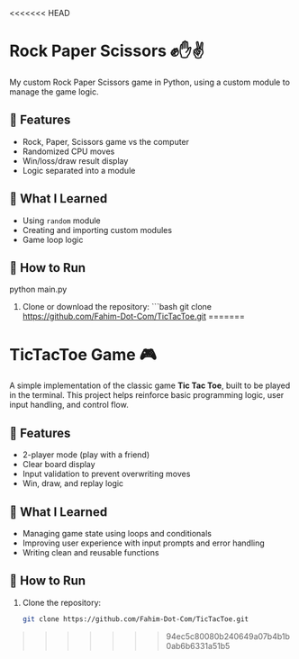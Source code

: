 <<<<<<< HEAD
# Rock Paper Scissors ✊✋✌️

My custom Rock Paper Scissors game in Python, using a custom module to manage the game logic.

## 🚀 Features

- Rock, Paper, Scissors game vs the computer
- Randomized CPU moves
- Win/loss/draw result display
- Logic separated into a module

## 🧠 What I Learned

- Using `random` module
- Creating and importing custom modules
- Game loop logic

## 🔧 How to Run

python main.py

 1. Clone or download the repository:    ```bash    git clone https://github.com/Fahim-Dot-Com/TicTacToe.git
=======

# TicTacToe Game 🎮

A simple implementation of the classic game **Tic Tac Toe**, built to be played in the terminal. This project helps reinforce basic programming logic, user input handling, and control flow.

## 🚀 Features

- 2-player mode (play with a friend)
- Clear board display
- Input validation to prevent overwriting moves
- Win, draw, and replay logic

## 🧠 What I Learned

- Managing game state using loops and conditionals
- Improving user experience with input prompts and error handling
- Writing clean and reusable functions

## 🔧 How to Run

1. Clone the repository:
   ```bash
   git clone https://github.com/Fahim-Dot-Com/TicTacToe.git
>>>>>>> 94ec5c80080b240649a07b4b1b0ab6b6331a51b5
